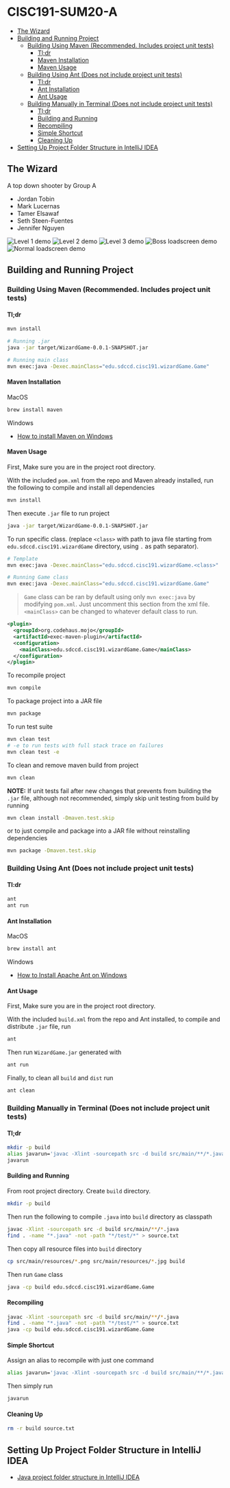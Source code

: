 # CISC191-SUM20-A

<!-- TOC GFM -->

* [The Wizard](#the-wizard)
* [Building and Running Project](#building-and-running-project)
  * [Building Using Maven (Recommended. Includes project unit tests)](#building-using-maven-recommended-includes-project-unit-tests)
    * [Tl;dr](#tldr)
    * [Maven Installation](#maven-installation)
    * [Maven Usage](#maven-usage)
  * [Building Using Ant (Does not include project unit tests)](#building-using-ant-does-not-include-project-unit-tests)
    * [Tl:dr](#tldr-1)
    * [Ant Installation](#ant-installation)
    * [Ant Usage](#ant-usage)
  * [Building Manually in Terminal (Does not include project unit tests)](#building-manually-in-terminal-does-not-include-project-unit-tests)
    * [Tl;dr](#tldr-2)
    * [Building and Running](#building-and-running)
    * [Recompiling](#recompiling)
    * [Simple Shortcut](#simple-shortcut)
    * [Cleaning Up](#cleaning-up)
* [Setting Up Project Folder Structure in IntelliJ IDEA](#setting-up-project-folder-structure-in-intellij-idea)

<!-- /TOC -->

## The Wizard

A top down shooter by Group A
- Jordan Tobin
- Mark Lucernas
- Tamer Elsawaf
- Seth Steen-Fuentes
- Jennifer Nguyen

![Level 1 demo](./demo/level1_demo.png)
![Level 2 demo](./demo/level2_demo.png)
![Level 3 demo](./demo/level3_demo.png)
![Boss loadscreen demo](./demo/boss_loadscreen_demo.gif)
![Normal loadscreen demo](./demo/normal_loadscreen_demo.gif)

## Building and Running Project

### Building Using Maven (Recommended. Includes project unit tests)

#### Tl;dr

```bash
mvn install

# Running .jar
java -jar target/WizardGame-0.0.1-SNAPSHOT.jar

# Running main class
mvn exec:java -Dexec.mainClass="edu.sdccd.cisc191.wizardGame.Game"
```

#### Maven Installation

MacOS

```bash
brew install maven
```

Windows

* [How to install Maven on Windows](https://www.javatpoint.com/how-to-install-maven)

#### Maven Usage

First, Make sure you are in the project root directory.

With the included `pom.xml` from the repo and Maven already installed, run the
following to compile and install all dependencies

```bash
mvn install
```

Then execute `.jar` file to run project

```bash
java -jar target/WizardGame-0.0.1-SNAPSHOT.jar
```

To run specific class. (replace `<class>` with path to java file starting from
`edu.sdccd.cisc191.wizardGame` directory, using `.` as path separator).

```bash
# Template
mvn exec:java -Dexec.mainClass="edu.sdccd.cisc191.wizardGame.<class>"

# Running Game class
mvn exec:java -Dexec.mainClass="edu.sdccd.cisc191.wizardGame.Game"
```

> `Game` class can be ran by default using only `mvn exec:java` by modifying
> `pom.xml`. Just uncomment this section from the xml file. `<mainClass>` can
> be changed to whatever default class to run.

```xml
<plugin>
  <groupId>org.codehaus.mojo</groupId>
  <artifactId>exec-maven-plugin</artifactId>
  <configuration>
    <mainClass>edu.sdccd.cisc191.wizardGame.Game</mainClass>
  </configuration>
</plugin>
```

To recompile project

```bash
mvn compile
```

To package project into a JAR file

```bash
mvn package
```

To run test suite

```bash
mvn clean test
# -e to run tests with full stack trace on failures
mvn clean test -e
```

To clean and remove maven build from project

```bash
mvn clean
```

**NOTE:** If unit tests fail after new changes that prevents from building the
`.jar` file, although not recommended, simply skip unit testing from build by
running

```bash
mvn clean install -Dmaven.test.skip
```

or to just compile and package into a JAR file without reinstalling dependencies

```bash
mvn package -Dmaven.test.skip
```

### Building Using Ant (Does not include project unit tests)

#### Tl:dr

```bash
ant
ant run
```

#### Ant Installation

MacOS

```bash
brew install ant
```

Windows

* [How to Install Apache Ant on Windows](https://mkyong.com/ant/how-to-install-apache-ant-on-windows/)

#### Ant Usage

First, Make sure you are in the project root directory.

With the included `build.xml` from the repo and Ant installed, to compile and
distribute `.jar` file, run

```bash
ant
```

Then run `WizardGame.jar` generated with

```bash
ant run
```

Finally, to clean all `build` and `dist` run

```bash
ant clean
```

### Building Manually in Terminal (Does not include project unit tests)

#### Tl;dr

```bash
mkdir -p build
alias javarun='javac -Xlint -sourcepath src -d build src/main/**/*.java; find . -name "*.java" -not -path "*/test/*" > source.txt; java -cp build edu.sdccd.cisc191.wizardGame.Game'
javarun
```

#### Building and Running

From root project directory. Create `build` directory.

```bash
mkdir -p build
```

Then run the following to compile `.java` into `build` directory as classpath

```bash
javac -Xlint -sourcepath src -d build src/main/**/*.java
find . -name "*.java" -not -path "*/test/*" > source.txt
```

Then copy all resource files into `build` directory

```bash
cp src/main/resources/*.png src/main/resources/*.jpg build
```

Then run `Game` class

```bash
java -cp build edu.sdccd.cisc191.wizardGame.Game
```

#### Recompiling

```bash
javac -Xlint -sourcepath src -d build src/main/**/*.java
find . -name "*.java" -not -path "*/test/*" > source.txt
java -cp build edu.sdccd.cisc191.wizardGame.Game
```

#### Simple Shortcut

Assign an alias to recompile with just one command

```bash
alias javarun='javac -Xlint -sourcepath src -d build src/main/**/*.java; find . -name "*.java" -not -path "*/test/*" > source.txt; java -cp build edu.sdccd.cisc191.wizardGame.Game'
```

Then simply run

```bash
javarun
```

#### Cleaning Up

```bash
rm -r build source.txt
```

## Setting Up Project Folder Structure in IntelliJ IDEA

* [Java project folder structure in IntelliJ IDEA](https://stackoverflow.com/questions/41638654/java-project-folder-structure-in-intellij-idea)

